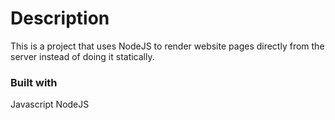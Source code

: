 
# Description
This is a project that uses NodeJS to render website pages directly from the server instead of doing it statically.

### Built with
Javascript
NodeJS
